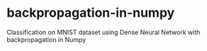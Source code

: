 # backpropagation-in-numpy
Classification on MNIST dataset using Dense Neural Network with backpropagation in Numpy
